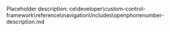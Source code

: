 Placeholder description: ce\developer\custom-control-framework\reference\inavigation\includes\openphonenumber-description.md